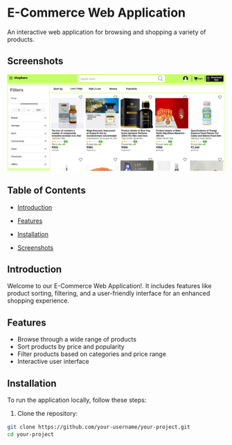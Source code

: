 # E-Commerce Web Application

An interactive web application for browsing and shopping a variety of products.


## Screenshots


![Product Page](./icons/Screenshot%202024-02-05%20at%2014-24-31%20Shopkaro.com.png)



## Table of Contents

- [Introduction](#introduction)
- [Features](#features)
- [Installation](#installation)


- [Screenshots](#screenshots)

## Introduction

Welcome to our E-Commerce Web Application!. It includes features like product sorting, filtering, and a user-friendly interface for an enhanced shopping experience.

## Features

- Browse through a wide range of products
- Sort products by price and popularity
- Filter products based on categories and price range
- Interactive user interface

## Installation

To run the application locally, follow these steps:

1. Clone the repository:

```bash
git clone https://github.com/your-username/your-project.git
cd your-project
